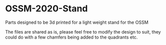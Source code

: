 # OSSM-2020-Stand
Parts designed to be 3d printed for a light weight stand for the OSSM

The files are shared as is, please feel free to modify the design to suit, they could do with a few chamfers being added to the quadrants etc.
